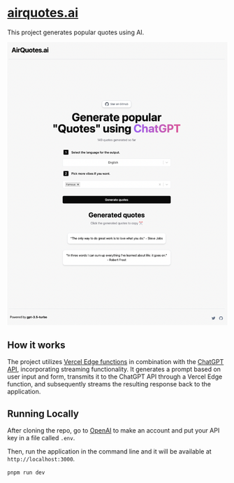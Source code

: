 # [airquotes.ai](https://www.airquotes.ai)

This project generates popular quotes using AI.

[![Popular Quotes Generator](./screenshot.png)](https://www.airquotes.ai)

## How it works

The project utilizes [Vercel Edge functions](https://vercel.com/features/edge-functions) in combination with the [ChatGPT API](https://openai.com/api/), incorporating streaming functionality. It generates a prompt based on user input and form, transmits it to the ChatGPT API through a Vercel Edge function, and subsequently streams the resulting response back to the application.

## Running Locally

After cloning the repo, go to [OpenAI](https://beta.openai.com/account/api-keys) to make an account and put your API key in a file called `.env`.

Then, run the application in the command line and it will be available at `http://localhost:3000`.

```bash
pnpm run dev
```
